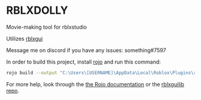 # RBLXDOLLY

Movie-making tool for rblxstudio

Utilizes [rblxgui](https://github.com/xa1on/rblxguilib)

Message me on discord if you have any issues: something#7597



In order to build this project, install [rojo](https://rojo.space) and run this command:
```bash
rojo build --output "C:\Users\[USERNAME]\AppData\Local\Roblox\Plugins\rblxmvm.rbxmx"
```

For more help, look through the [the Rojo documentation](https://rojo.space/docs) or the [rblxguilib repo](https://github.com/xa1on/rblxguilib).

